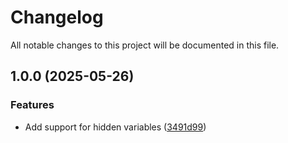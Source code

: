 # Changelog

All notable changes to this project will be documented in this file.

## 1.0.0 (2025-05-26)


### Features

* Add support for hidden variables ([3491d99](https://github.com/Perun-Engineering/terraform-gitlab/commit/3491d99f9eda691864317f0d3449c702a5cfb6ed))
